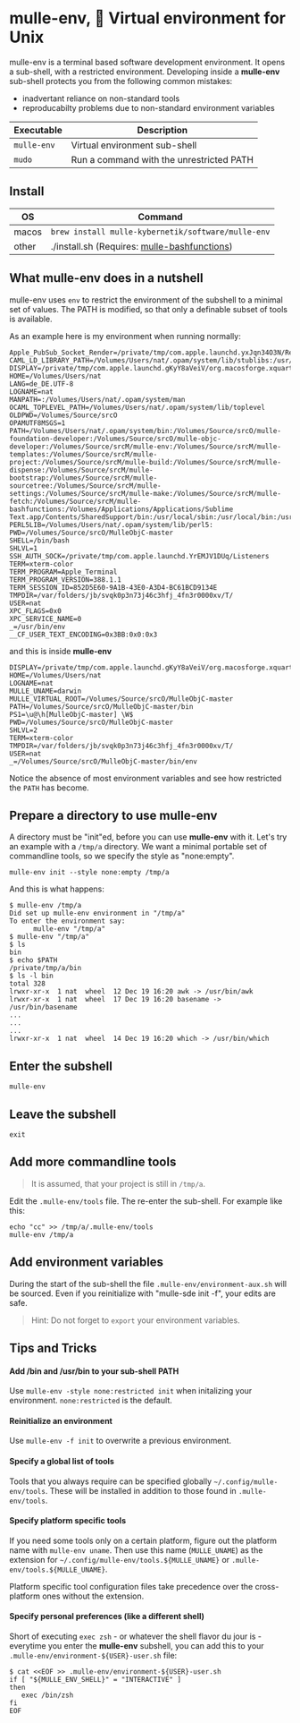 # mulle-env, 🌳 Virtual environment for Unix

mulle-env is a terminal based software development environment. It opens a
sub-shell, with a restricted environment. Developing inside a **mulle-env**
sub-shell protects you from the following common mistakes:

* inadvertant reliance on non-standard tools
* reproducabilty problems due to non-standard environment variables

Executable          | Description
--------------------|--------------------------------
`mulle-env`         | Virtual environment sub-shell
`mudo`              | Run a command with the unrestricted PATH


## Install


OS          | Command
------------|------------------------------------
macos       | `brew install mulle-kybernetik/software/mulle-env`
other       | ./install.sh  (Requires: [mulle-bashfunctions](https://github.com/mulle-nat/mulle-bashfunctions))


## What mulle-env does in a nutshell

mulle-env uses `env` to restrict the environment of the subshell to a minimal
set of values. The PATH is modified, so that only a definable subset of tools
is available.

As an example here is my environment when running normally:

```
Apple_PubSub_Socket_Render=/private/tmp/com.apple.launchd.yxJqn34O3N/Render
CAML_LD_LIBRARY_PATH=/Volumes/Users/nat/.opam/system/lib/stublibs:/usr/local/lib/ocaml/stublibs
DISPLAY=/private/tmp/com.apple.launchd.gKyY8aVeiV/org.macosforge.xquartz:0
HOME=/Volumes/Users/nat
LANG=de_DE.UTF-8
LOGNAME=nat
MANPATH=:/Volumes/Users/nat/.opam/system/man
OCAML_TOPLEVEL_PATH=/Volumes/Users/nat/.opam/system/lib/toplevel
OLDPWD=/Volumes/Source/srcO
OPAMUTF8MSGS=1
PATH=/Volumes/Users/nat/.opam/system/bin:/Volumes/Source/srcO/mulle-foundation-developer:/Volumes/Source/srcO/mulle-objc-developer:/Volumes/Source/srcM/mulle-env:/Volumes/Source/srcM/mulle-templates:/Volumes/Source/srcM/mulle-project:/Volumes/Source/srcM/mulle-build:/Volumes/Source/srcM/mulle-dispense:/Volumes/Source/srcM/mulle-bootstrap:/Volumes/Source/srcM/mulle-sourcetree:/Volumes/Source/srcM/mulle-settings:/Volumes/Source/srcM/mulle-make:/Volumes/Source/srcM/mulle-fetch:/Volumes/Source/srcM/mulle-bashfunctions:/Volumes/Applications/Applications/Sublime Text.app/Contents/SharedSupport/bin:/usr/local/sbin:/usr/local/bin:/usr/bin:/bin:/usr/sbin:/sbin:/opt/X11/bin
PERL5LIB=/Volumes/Users/nat/.opam/system/lib/perl5:
PWD=/Volumes/Source/srcO/MulleObjC-master
SHELL=/bin/bash
SHLVL=1
SSH_AUTH_SOCK=/private/tmp/com.apple.launchd.YrEMJV1DUq/Listeners
TERM=xterm-color
TERM_PROGRAM=Apple_Terminal
TERM_PROGRAM_VERSION=388.1.1
TERM_SESSION_ID=852D5E60-9A1B-43E0-A3D4-BC61BCD9134E
TMPDIR=/var/folders/jb/svqk0p3n73j46c3hfj_4fn3r0000xv/T/
USER=nat
XPC_FLAGS=0x0
XPC_SERVICE_NAME=0
_=/usr/bin/env
__CF_USER_TEXT_ENCODING=0x3BB:0x0:0x3
```

and this is inside **mulle-env**

```
DISPLAY=/private/tmp/com.apple.launchd.gKyY8aVeiV/org.macosforge.xquartz:0
HOME=/Volumes/Users/nat
LOGNAME=nat
MULLE_UNAME=darwin
MULLE_VIRTUAL_ROOT=/Volumes/Source/srcO/MulleObjC-master
PATH=/Volumes/Source/srcO/MulleObjC-master/bin
PS1=\u@\h[MulleObjC-master] \W$
PWD=/Volumes/Source/srcO/MulleObjC-master
SHLVL=2
TERM=xterm-color
TMPDIR=/var/folders/jb/svqk0p3n73j46c3hfj_4fn3r0000xv/T/
USER=nat
_=/Volumes/Source/srcO/MulleObjC-master/bin/env
```

Notice the absence of most environment variables and see how restricted the
`PATH` has become.


## Prepare a directory to use mulle-env

A directory must be "init"ed, before you can use **mulle-env** with it.
Let's try an example with a `/tmp/a` directory. We want a minimal portable set
of commandline tools, so we specify the style as "none:empty".

```
mulle-env init --style none:empty /tmp/a
```

And this is what happens:

```
$ mulle-env /tmp/a
Did set up mulle-env environment in "/tmp/a"
To enter the environment say:
      mulle-env "/tmp/a"
$ mulle-env "/tmp/a"
$ ls
bin
$ echo $PATH
/private/tmp/a/bin
$ ls -l bin
total 328
lrwxr-xr-x  1 nat  wheel  12 Dec 19 16:20 awk -> /usr/bin/awk
lrwxr-xr-x  1 nat  wheel  17 Dec 19 16:20 basename -> /usr/bin/basename
...
...
...
lrwxr-xr-x  1 nat  wheel  14 Dec 19 16:20 which -> /usr/bin/which
```

## Enter the subshell

```
mulle-env
```

## Leave the subshell

```
exit
```


## Add more commandline tools

> It is assumed, that your project is still in `/tmp/a`.

Edit the `.mulle-env/tools` file. The re-enter the sub-shell.
For example like this:

```
echo "cc" >> /tmp/a/.mulle-env/tools
mulle-env /tmp/a
```

## Add environment variables

During the start of the sub-shell the file `.mulle-env/environment-aux.sh` will 
be sourced. Even if you reinitialize with "mulle-sde init -f", your edits are 
safe.

> Hint: Do not forget to `export` your environment variables.


## Tips and Tricks


#### Add /bin and /usr/bin to your sub-shell PATH

Use `mulle-env -style none:restricted init` when initalizing your environment.
`none:restricted` is the default.

#### Reinitialize an environment

Use `mulle-env -f init` to overwrite a previous environment.


#### Specify a global list of tools

Tools that you always require can be specified globally
`~/.config/mulle-env/tools`. These will be installed in addition to those found
in `.mulle-env/tools`.

#### Specify platform specific tools

If you need some tools only on a certain platform, figure out the platform name
with `mulle-env uname`. Then use this name (`MULLE_UNAME`) as the extension for
`~/.config/mulle-env/tools.${MULLE_UNAME}` or `.mulle-env/tools.${MULLE_UNAME}`.

Platform specific tool configuration files take precedence over the
cross-platform ones without the extension.

#### Specify personal preferences (like a different shell)

Short of executing `exec zsh` - or whatever the shell flavor du jour is -
everytime you enter the **mulle-env** subshell, you can add this to your
`.mulle-env/environment-${USER}-user.sh` file:

```
$ cat <<EOF >> .mulle-env/environment-${USER}-user.sh
if [ "${MULLE_ENV_SHELL}" = "INTERACTIVE" ]
then
   exec /bin/zsh
fi
EOF
```



